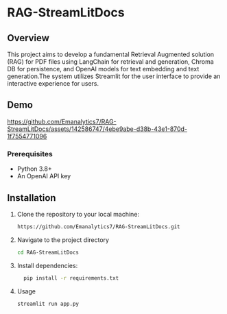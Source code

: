 # RAG-StreamLitDocs

## Overview
This project aims to develop a fundamental Retrieval Augmented solution (RAG) for PDF files using LangChain for retrieval and generation, Chroma DB for persistence, and OpenAI models for text embedding and text generation.The system utilizes Streamlit for the user interface to provide an interactive experience for users.

## Demo
https://github.com/Emanalytics7/RAG-StreamLitDocs/assets/142586747/4ebe9abe-d38b-43e1-870d-1f7554771096

### Prerequisites
- Python 3.8+
- An OpenAI API key

## Installation

1. Clone the repository to your local machine:
   ```bash
   https://github.com/Emanalytics7/RAG-StreamLitDocs.git
2. Navigate to the project directory
   ```bash
   cd RAG-StreamLitDocs

3. Install dependencies:
   ```bash
     pip install -r requirements.txt
   
4. Usage
   ```bash
   streamlit run app.py
